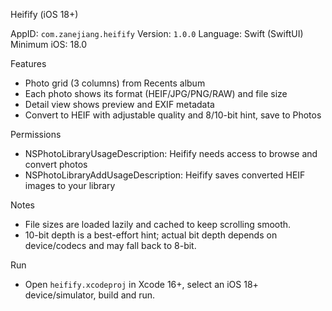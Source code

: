 Heifify (iOS 18+)

AppID: `com.zanejiang.heifify`
Version: `1.0.0`
Language: Swift (SwiftUI)
Minimum iOS: 18.0

Features
- Photo grid (3 columns) from Recents album
- Each photo shows its format (HEIF/JPG/PNG/RAW) and file size
- Detail view shows preview and EXIF metadata
- Convert to HEIF with adjustable quality and 8/10-bit hint, save to Photos

Permissions
- NSPhotoLibraryUsageDescription: Heifify needs access to browse and convert photos
- NSPhotoLibraryAddUsageDescription: Heifify saves converted HEIF images to your library

Notes
- File sizes are loaded lazily and cached to keep scrolling smooth.
- 10-bit depth is a best-effort hint; actual bit depth depends on device/codecs and may fall back to 8-bit.

Run
- Open `heifify.xcodeproj` in Xcode 16+, select an iOS 18+ device/simulator, build and run.

